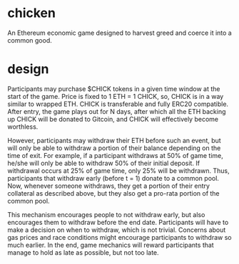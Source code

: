 # chicken
An Ethereum economic game designed to harvest greed and coerce it into a common good.

# design
Participants may purchase $CHICK tokens in a given time window at the start of the game. Price is fixed to 1 ETH = 1 CHICK, so, CHICK is in a way similar to wrapped ETH. CHICK is transferable and fully ERC20 compatible. After entry, the game plays out for N days, after which all the ETH backing up CHICK will be donated to Gitcoin, and CHICK will effectively become worthless.

However, participants may withdraw their ETH before such an event, but will only be able to withdraw a portion of their balance depending on the time of exit. For example, if a participant withdraws at 50% of game time, he/she will only be able to withdraw 50% of their initial deposit. If withdrawal occurs at 25% of game time, only 25% will be withdrawn. Thus, participants that withdraw early (before t = 1) donate to a common pool. Now, whenever someone withdraws, they get a portion of their entry collateral as described above, but they also get a pro-rata portion of the common pool.

This mechanism encourages people to not withdraw early, but also encourages them to withdraw before the end date. Participants will have to make a decision on when to withdraw, which is not trivial. Concerns about gas prices and race conditions might encourage participants to withdraw so much earlier. In the end, game mechanics will reward participants that manage to hold as late as possible, but not too late.
